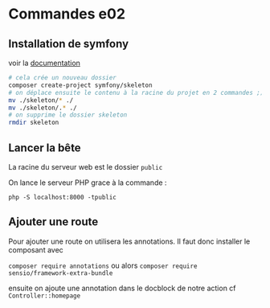 # Commandes e02

## Installation de symfony

voir la [documentation](https://symfony.com/doc/5.4/setup.html#creating-symfony-applications)
```bash
# cela crée un nouveau dossier
composer create-project symfony/skeleton
# on déplace ensuite le contenu à la racine du projet en 2 commandes ;)
mv ./skeleton/* ./
mv ./skeleton/.* ./
# on supprime le dossier skeleton
rmdir skeleton
```

## Lancer la bête

La racine du serveur web est le dossier `public`

On lance le serveur PHP grace à la commande :

`php -S localhost:8000 -tpublic`

## Ajouter une route

Pour ajouter une route on utilisera les annotations.
Il faut donc installer le composant avec

`composer require annotations`
ou alors
`composer require sensio/framework-extra-bundle`

ensuite on ajoute une annotation dans le docblock de notre action
cf `Controller::homepage`
